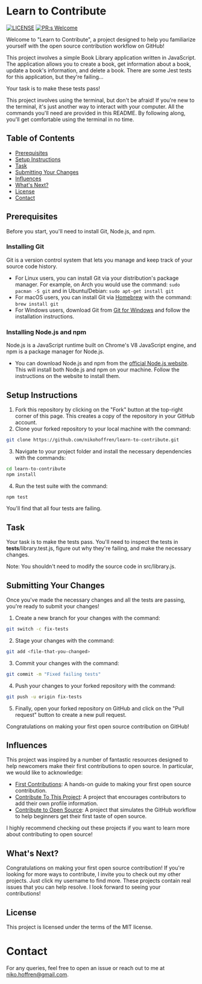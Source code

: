 # Learn to Contribute
[![LICENSE](https://img.shields.io/badge/license-MIT-blue.svg)](LICENSE)
[![PR:s Welcome](https://img.shields.io/badge/PR:s-Welcome-brightgreen.svg)](https://github.com/nikohoffren/puck-hub/pulls)

Welcome to "Learn to Contribute", a project designed to help you familiarize yourself with the open source contribution workflow on GitHub!

This project involves a simple Book Library application written in JavaScript. The application allows you to create a book, get information about a book, update a book's information, and delete a book. There are some Jest tests for this application, but they're failing...

Your task is to make these tests pass!

This project involves using the terminal, but don't be afraid! If you're new to the terminal, it's just another way to interact with your computer. All the commands you'll need are provided in this README. By following along, you'll get comfortable using the terminal in no time.

## Table of Contents

-   [Prerequisites](#prerequisites)
-   [Setup Instructions](#setup-instructions)
-   [Task](#task)
-   [Submitting Your Changes](#submitting-your-changes)
-   [Influences](#influences)
-   [What's Next?](#whats-next)
-   [License](#license)
-   [Contact](#contact)

## Prerequisites

Before you start, you'll need to install Git, Node.js, and npm.

### Installing Git

Git is a version control system that lets you manage and keep track of your source code history.

- For Linux users, you can install Git via your distribution's package manager. For example, on Arch you would use the command: `sudo pacman -S git` and in Ubuntu/Debian: `sudo apt-get install git`
- For macOS users, you can install Git via [Homebrew](https://brew.sh/) with the command: `brew install git`
- For Windows users, download Git from [Git for Windows](https://gitforwindows.org/) and follow the installation instructions.

### Installing Node.js and npm

Node.js is a JavaScript runtime built on Chrome's V8 JavaScript engine, and npm is a package manager for Node.js.

- You can download Node.js and npm from the [official Node.js website](https://nodejs.org/en/download/). This will install both Node.js and npm on your machine. Follow the instructions on the website to install them.


## Setup Instructions

1. Fork this repository by clicking on the "Fork" button at the top-right corner of this page. This creates a copy of the repository in your GitHub account.
2. Clone your forked repository to your local machine with the command:

```bash
git clone https://github.com/nikohoffren/learn-to-contribute.git
```

3. Navigate to your project folder and install the necessary dependencies with the commands:

```bash
cd learn-to-contribute
npm install
```

4. Run the test suite with the command:

```bash
npm test
```

You'll find that all four tests are failing.

## Task

Your task is to make the tests pass. You'll need to inspect the tests in __tests__/library.test.js, figure out why they're failing, and make the necessary changes.

Note: You shouldn't need to modify the source code in src/library.js.

## Submitting Your Changes

Once you've made the necessary changes and all the tests are passing, you're ready to submit your changes!

1. Create a new branch for your changes with the command:

```bash
git switch -c fix-tests
```

2. Stage your changes with the command:

```bash
git add <file-that-you-changed>
```

3. Commit your changes with the command:

```bash
git commit -m "Fixed failing tests"
```

4. Push your changes to your forked repository with the command:

```bash
git push -u origin fix-tests
```

5. Finally, open your forked repository on GitHub and click on the "Pull request" button to create a new pull request.

Congratulations on making your first open source contribution on GitHub!

## Influences

This project was inspired by a number of fantastic resources designed to help newcomers make their first contributions to open source. In particular, we would like to acknowledge:

- [First Contributions](https://github.com/firstcontributions/first-contributions): A hands-on guide to making your first open source contribution.
- [Contribute To This Project](https://github.com/Syknapse/Contribute-To-This-Project): A project that encourages contributors to add their own profile information.
- [Contribute to Open Source](https://github.com/danthareja/contribute-to-open-source): A project that simulates the GitHub workflow to help beginners get their first taste of open source.

I highly recommend checking out these projects if you want to learn more about contributing to open source!

## What's Next?

Congratulations on making your first open source contribution! If you're looking for more ways to contribute, I invite you to check out my other projects. Just click my username to find more. These projects contain real issues that you can help resolve. I look forward to seeing your contributions!


## License

This project is licensed under the terms of the MIT license.

# Contact

For any queries, feel free to open an issue or reach out to me at niko.hoffren@gmail.com.
